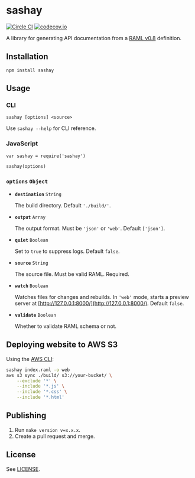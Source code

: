 # sashay

[![Circle CI](https://circleci.com/gh/percolate/sashay.svg?style=svg&circle-token=fa8012bb291abb365e5b0ff8f2a520e0ff889c02)](https://circleci.com/gh/percolate/sashay)
[![codecov.io](http://codecov.io/github/percolate/sashay/coverage.svg?branch=master&token=kdC8b1dlwH)](http://codecov.io/github/percolate/sashay?branch=master)

A library for generating API documentation from a [RAML v0.8](https://github.com/raml-org/raml-spec/blob/master/raml-0.8.md) definition.

## Installation

```
npm install sashay
```

## Usage

### CLI

```
sashay [options] <source>
```

Use `sashay --help` for CLI reference.

### JavaScript

```
var sashay = require('sashay')

sashay(options)
```

### **`options`** `Object`

-   **`destination`** `String`

    The build directory. Default `'./build/'`.

-   **`output`** `Array`

    The output format. Must be `'json'` or `'web'`. Default `['json']`.

-   **`quiet`** `Boolean`

    Set to `true` to suppress logs. Default `false`.

-   **`source`** `String`

    The source file. Must be valid RAML. Required.

-   **`watch`** `Boolean`

    Watches files for changes and rebuilds. In `'web'` mode, starts a preview server at [http://127.0.0.1:8000/](http://127.0.0.1:8000/). Default `false`.

-   **`validate`** `Boolean`

    Whether to validate RAML schema or not.

## Deploying website to AWS S3

Using the [AWS CLI](https://aws.amazon.com/cli/):

```sh
sashay index.raml -o web
aws s3 sync ./build/ s3://your-bucket/ \
    --exclude '*' \
    --include '*.js' \
    --include '*.css' \
    --include '*.html'
```

## Publishing

1. Run `make version v=x.x.x`.
2. Create a pull request and merge.

## License

See [LICENSE](https://github.com/percolate/sashay/blob/master/LICENSE.md).

